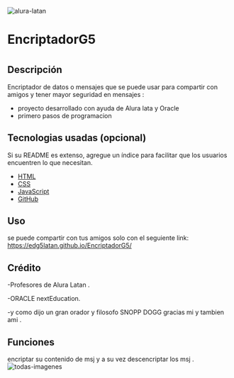 ![alura-latan](https://github.com/edG5LATAN/EncriptadorG5/assets/136633393/96afbeb0-fd77-429e-b48b-b46b4ccd1fbb](https://i.pinimg.com/736x/5d/13/ae/5d13ae290c9c52563a38557b7ae6079b.jpg))

# EncriptadorG5
# <Your-Project-Title>

## Descripción

Encriptador de datos o mensajes que se puede usar para compartir con amigos y tener mayor seguridad en mensajes :

- proyecto desarrollado con ayuda de Alura lata y Oracle
- primero pasos de programacion


## Tecnologias usadas (opcional)

Si su README es extenso, agregue un índice para facilitar que los usuarios encuentren lo que necesitan.

- [HTML](#HTML)
- [CSS](#CSS)
- [JavaScript](#JS(JavaScript))
- [GitHub](#GitHub)

## Uso

se puede compartir con tus amigos solo con el seguiente link:
https://edg5latan.github.io/EncriptadorG5/

## Crédito

-Profesores de Alura Latan .

-ORACLE nextEducation.

-y como dijo un gran orador y filosofo SNOPP DOGG gracias mi y tambien ami .

## Funciones

encriptar su contenido de msj y  a su vez descencriptar los msj .
![todas-imagenes](https://github.com/edG5LATAN/EncriptadorG5/assets/136633393/25b886e5-f512-470f-87f8-7ac260493831)

